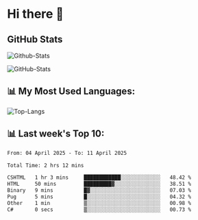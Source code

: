 # Hi there 👋

## GitHub Stats
![Github-Stats](https://github-readme-stats-sigma-five.vercel.app/api?username=ltorson&show_icons=true&theme=radical&count_private=true&show=reviews,discussions_started,discussions_answered,prs_merged,prs_merged_percentage)

![GitHub-Stats](https://github-readme-stats.vercel.app/api/wakatime?username=LeeTorson&theme=synthwave&size_weight=0.5&count_weight=0.5&title_color=36F9F6&langs_count=10&count_private=true)

## 📊 My Most Used Languages:
![Top-Langs](https://github-readme-stats-sigma-five.vercel.app/api/top-langs/?username=LTorson&layout=compact&langs_count=10)


## 📊 Last week's Top 10:
<!--START_SECTION:waka-->

```txt
From: 04 April 2025 - To: 11 April 2025

Total Time: 2 hrs 12 mins

CSHTML   1 hr 3 mins     ████████████░░░░░░░░░░░░░   48.42 %
HTML     50 mins         █████████▓░░░░░░░░░░░░░░░   38.51 %
Binary   9 mins          █▓░░░░░░░░░░░░░░░░░░░░░░░   07.03 %
Pug      5 mins          █░░░░░░░░░░░░░░░░░░░░░░░░   04.32 %
Other    1 min           ▒░░░░░░░░░░░░░░░░░░░░░░░░   00.98 %
C#       0 secs          ▒░░░░░░░░░░░░░░░░░░░░░░░░   00.73 %
```

<!--END_SECTION:waka-->
